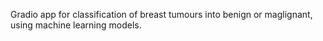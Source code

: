 Gradio app for classification of breast tumours into benign or maglignant, using machine learning models.

